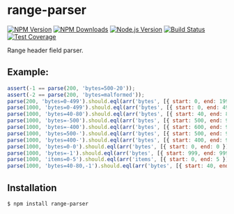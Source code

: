 # range-parser

[![NPM Version][npm-image]][npm-url]
[![NPM Downloads][downloads-image]][downloads-url]
[![Node.js Version][node-version-image]][node-version-url]
[![Build Status][travis-image]][travis-url]
[![Test Coverage][coveralls-image]][coveralls-url]

Range header field parser.

## Example:

```js
assert(-1 == parse(200, 'bytes=500-20'));
assert(-2 == parse(200, 'bytes=malformed'));
parse(200, 'bytes=0-499').should.eql(arr('bytes', [{ start: 0, end: 199 }]));
parse(1000, 'bytes=0-499').should.eql(arr('bytes', [{ start: 0, end: 499 }]));
parse(1000, 'bytes=40-80').should.eql(arr('bytes', [{ start: 40, end: 80 }]));
parse(1000, 'bytes=-500').should.eql(arr('bytes', [{ start: 500, end: 999 }]));
parse(1000, 'bytes=-400').should.eql(arr('bytes', [{ start: 600, end: 999 }]));
parse(1000, 'bytes=500-').should.eql(arr('bytes', [{ start: 500, end: 999 }]));
parse(1000, 'bytes=400-').should.eql(arr('bytes', [{ start: 400, end: 999 }]));
parse(1000, 'bytes=0-0').should.eql(arr('bytes', [{ start: 0, end: 0 }]));
parse(1000, 'bytes=-1').should.eql(arr('bytes', [{ start: 999, end: 999 }]));
parse(1000, 'items=0-5').should.eql(arr('items', [{ start: 0, end: 5 }]));
parse(1000, 'bytes=40-80,-1').should.eql(arr('bytes', [{ start: 40, end: 80 }, { start: 999, end: 999 }]));
```

## Installation

```
$ npm install range-parser
```

[npm-image]: https://img.shields.io/npm/v/range-parser.svg?style=flat
[npm-url]: https://npmjs.org/package/range-parser
[node-version-image]: https://img.shields.io/badge/node.js-%3E%3D_0.8-brightgreen.svg?style=flat
[node-version-url]: http://nodejs.org/download/
[travis-image]: https://img.shields.io/travis/jshttp/range-parser.svg?style=flat
[travis-url]: https://travis-ci.org/jshttp/range-parser
[coveralls-image]: https://img.shields.io/coveralls/jshttp/range-parser.svg?style=flat
[coveralls-url]: https://coveralls.io/r/jshttp/range-parser
[downloads-image]: https://img.shields.io/npm/dm/range-parser.svg?style=flat
[downloads-url]: https://npmjs.org/package/range-parser
